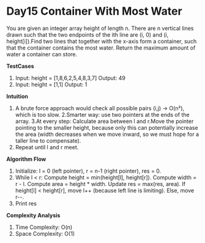 # Day15 Container With Most Water
You are given an integer array height of length n. There are n vertical lines drawn such that the two endpoints of the ith line are (i, 0) and (i, height[i]).Find two lines that together with the x-axis form a container, such that the container contains the most water. Return the maximum amount of water a container can store.

**TestCases**
 1. Input: height = [1,8,6,2,5,4,8,3,7]      Output: 49
2. Input: height = [1,1]                   Output: 1

**Intuition**
1. A brute force approach would check all possible pairs (i,j) → O(n²), which is too slow.
2.Smarter way: use two pointers at the ends of the array.
3.At every step:
  Calculate area between l and r.Move the pointer pointing to the smaller height, because only this can potentially increase the area (width decreases when we move inward, so we must hope for a taller line to compensate).
4. Repeat until l and r meet.

**Algorithm Flow**
1. Initialize:
    l = 0 (left pointer), r = n-1 (right pointer), res = 0.
2. While l < r:
  Compute height = min(height[l], height[r]).
  Compute width = r - l.
  Compute area = height * width.
  Update res = max(res, area).
  If height[l] < height[r], move l++ (because left line is limiting).
  Else, move r--.
3. Print res

   
**Complexity Analysis**
1. Time Complexity: O(n)
2. Space Complexity: O(1)
